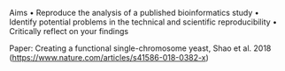 Aims
• Reproduce the analysis of a published bioinformatics study
• Identify potential problems in the technical and scientific reproducibility
• Critically reflect on your findings

Paper: Creating a functional single-chromosome yeast, Shao et al. 2018 (https://www.nature.com/articles/s41586-018-0382-x)


